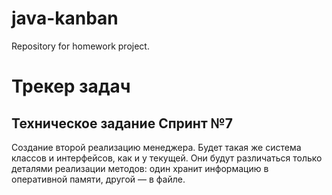 # java-kanban
Repository for homework project.

# Трекер задач

## Техническое задание Спринт №7

Cоздание второй реализацию менеджера. 
Будет такая же система классов и интерфейсов, как и у текущей. 
Они будут различаться только деталями реализации методов: 
один хранит информацию в оперативной памяти, другой — в файле.
